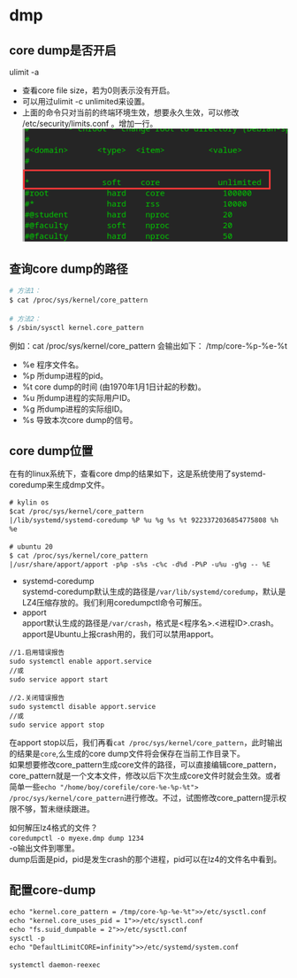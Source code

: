 # dmp
## core dump是否开启
ulimit -a
* 查看core file size，若为0则表示没有开启。
* 可以用过ulimit -c unlimited来设置。
* 上面的命令只对当前的终端环境生效，想要永久生效，可以修改 /etc/security/limits.conf 。增加一行。  
![20220311160604](https://raw.githubusercontent.com/LittleMali/docs/master/mdPics/20220311160604.png)

## 查询core dump的路径
```bash
# 方法1：
$ cat /proc/sys/kernel/core_pattern

# 方法2：
$ /sbin/sysctl kernel.core_pattern
```
例如：cat /proc/sys/kernel/core_pattern 会输出如下：
/tmp/core-%p-%e-%t
* %e 程序文件名。
* %p 所dump进程的pid。
* %t core dump的时间 (由1970年1月1日计起的秒数)。
* %u 所dump进程的实际用户ID。 
* %g 所dump进程的实际组ID。
* %s 导致本次core dump的信号。

## core dump位置
在有的linux系统下，查看core dmp的结果如下，这是系统使用了systemd-coredump来生成dmp文件。
```
# kylin os
$cat /proc/sys/kernel/core_pattern
|/lib/systemd/systemd-coredump %P %u %g %s %t 9223372036854775808 %h %e

# ubuntu 20
$ cat /proc/sys/kernel/core_pattern 
|/usr/share/apport/apport -p%p -s%s -c%c -d%d -P%P -u%u -g%g -- %E
```
* systemd-coredump  
systemd-coredump默认生成的路径是`/var/lib/systemd/coredump`，默认是LZ4压缩存放的。我们利用coredumpctl命令可解压。  
* apport  
apport默认生成的路径是`/var/crash`，格式是<程序名>.<进程ID>.crash。  
apport是Ubuntu上报crash用的，我们可以禁用apport。  
```shell
//1.启用错误报告
sudo systemctl enable apport.service
//或
sudo service apport start
 
//2.关闭错误报告
sudo systemctl disable apport.service
//或
sudo service apport stop
```
在apport stop以后，我们再看`cat /proc/sys/kernel/core_pattern`，此时输出的结果是`core`,么生成的core dump文件将会保存在当前工作目录下。  
如果想要修改core_pattern生成core文件的路径，可以直接编辑core_pattern，core_pattern就是一个文本文件，修改以后下次生成core文件时就会生效。或者简单一些`echo "/home/boy/corefile/core-%e-%p-%t"> /proc/sys/kernel/core_pattern`进行修改。不过，试图修改core_pattern提示权限不够，暂未继续跟进。




如何解压lz4格式的文件？  
`coredumpctl -o myexe.dmp dump 1234`  
-o输出文件到哪里。  
dump后面是pid，pid是发生crash的那个进程，pid可以在lz4的文件名中看到。

## 配置core-dump
```
echo "kernel.core_pattern = /tmp/core-%p-%e-%t">>/etc/sysctl.conf
echo "kernel.core_uses_pid = 1">>/etc/sysctl.conf
echo "fs.suid_dumpable = 2">>/etc/sysctl.conf
sysctl -p
echo "DefaultLimitCORE=infinity">>/etc/systemd/system.conf

systemctl daemon-reexec
```
